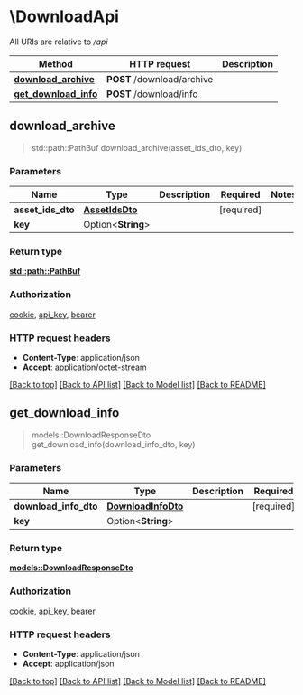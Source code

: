 # \DownloadApi

All URIs are relative to */api*

Method | HTTP request | Description
------------- | ------------- | -------------
[**download_archive**](DownloadApi.md#download_archive) | **POST** /download/archive | 
[**get_download_info**](DownloadApi.md#get_download_info) | **POST** /download/info | 



## download_archive

> std::path::PathBuf download_archive(asset_ids_dto, key)


### Parameters


Name | Type | Description  | Required | Notes
------------- | ------------- | ------------- | ------------- | -------------
**asset_ids_dto** | [**AssetIdsDto**](AssetIdsDto.md) |  | [required] |
**key** | Option<**String**> |  |  |

### Return type

[**std::path::PathBuf**](std::path::PathBuf.md)

### Authorization

[cookie](../README.md#cookie), [api_key](../README.md#api_key), [bearer](../README.md#bearer)

### HTTP request headers

- **Content-Type**: application/json
- **Accept**: application/octet-stream

[[Back to top]](#) [[Back to API list]](../README.md#documentation-for-api-endpoints) [[Back to Model list]](../README.md#documentation-for-models) [[Back to README]](../README.md)


## get_download_info

> models::DownloadResponseDto get_download_info(download_info_dto, key)


### Parameters


Name | Type | Description  | Required | Notes
------------- | ------------- | ------------- | ------------- | -------------
**download_info_dto** | [**DownloadInfoDto**](DownloadInfoDto.md) |  | [required] |
**key** | Option<**String**> |  |  |

### Return type

[**models::DownloadResponseDto**](DownloadResponseDto.md)

### Authorization

[cookie](../README.md#cookie), [api_key](../README.md#api_key), [bearer](../README.md#bearer)

### HTTP request headers

- **Content-Type**: application/json
- **Accept**: application/json

[[Back to top]](#) [[Back to API list]](../README.md#documentation-for-api-endpoints) [[Back to Model list]](../README.md#documentation-for-models) [[Back to README]](../README.md)

